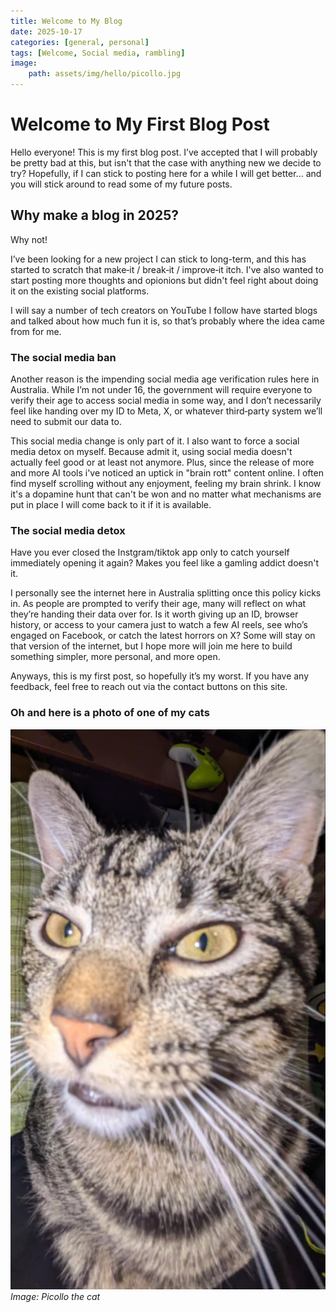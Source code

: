 ```yaml
---
title: Welcome to My Blog
date: 2025-10-17
categories: [general, personal]
tags: [Welcome, Social media, rambling]
image:
    path: assets/img/hello/picollo.jpg
---
```


# Welcome to My First Blog Post

Hello everyone! This is my first blog post. I’ve accepted that I will probably be pretty bad at this, but isn't that the case with anything new we decide to try? Hopefully, if I can stick to posting here for a while I will get better... and you will stick around to read some of my future posts.

## Why make a blog in 2025?

Why not!

I’ve been looking for a new project I can stick to long-term, and this has started to scratch that make‑it / break‑it / improve‑it itch. I've also wanted to start posting more thoughts and opionions but didn't feel right about doing it on the existing social platforms. 

 I will say a number of tech creators on YouTube I follow have started blogs and talked about how much fun it is, so that’s probably where the idea came from for me. 

### The social media ban

Another reason is the impending social media age verification rules here in Australia. While I’m not under 16, the government will require everyone to verify their age to access social media in some way, and I don’t necessarily feel like handing over my ID to Meta, X, or whatever third‑party system we’ll need to submit our data to.

This social media change is only part of it. I also want to force a social media detox on myself. Because admit it, using social media doesn't actually feel good or at least not anymore. Plus, since the release of more and more AI tools i've noticed an uptick in "brain rott" content online. I often find myself scrolling without any enjoyment, feeling my brain shrink. I know it's a dopamine hunt that can't be won and no matter what mechanisms are put in place I will come back to it if it is available. 

### The social media detox

Have you ever closed the Instgram/tiktok app only to catch yourself immediately opening it again? Makes you feel like a gamling addict doesn't it. 

I personally see the internet here in Australia splitting once this policy kicks in. As people are prompted to verify their age, many will reflect on what they’re handing their data over for. Is it worth giving up an ID, browser history, or access to your camera just to watch a few AI reels, see who’s engaged on Facebook, or catch the latest horrors on X? Some will stay on that version of the internet, but I hope more will join me here to build something simpler, more personal, and more open.

Anyways, this is my first post, so hopefully it’s my worst. If you have any feedback, feel free to reach out via the contact buttons on this site.

### Oh and here is a photo of one of my cats

![Picollo the cat](assets/img/hello/picollo.jpg)
_Image: Picollo the cat_